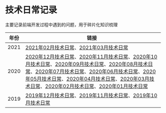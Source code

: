 # 技术日常记录

主要记录前端开发过程中遇到的问题，用于碎片化知识梳理

年份 | 链接
--- | ---
2021 | [2021年02月技术日常](./2021-02.md)、[2021年03月技术日常](./2021-03.md)
2020 | [2020年12月技术日常](./2020-12.md)、[2020年11月技术日常](./2020-11.md)、[2020年10月技术日常](./2020-10.md)、[2020年09月技术日常](./2020-09.md)、[2020年08月技术日常](./2020-08.md)、[2020年07月技术日常](./2020-07.md)、[2020年06月技术日常](./2020-06.md)、[2020年05月技术日常](./2020-05.md)、[2020年04月技术日常](./2020-04.md)、[2020年03月技术日常](./2020-03.md)、[2020年02月技术日常](./2020-02.md)、[2020年01月技术日常](./2020-01.md)
2019 | [2019年12月技术日常](./2019-12.md)、[2019年11月技术日常](./2019-11.md)、[2019年10月技术日常](./2019-10.md)